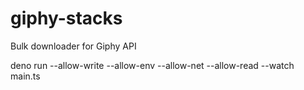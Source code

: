 # giphy-stacks

Bulk downloader for Giphy API

deno run --allow-write --allow-env --allow-net --allow-read --watch main.ts
